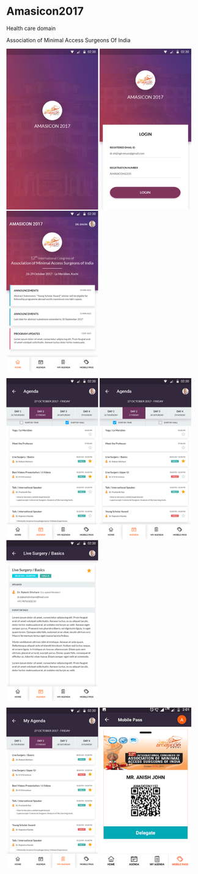 # Amasicon2017
Health care domain

Association of Minimal Access Surgeons Of India


<img src="https://github.com/raheez/Amasicon2017/blob/master/1-splash.png" width="240" height="420">    <img src="https://github.com/raheez/Amasicon2017/blob/master/2-login.png" width="240" height="420">    <img src="https://github.com/raheez/Amasicon2017/blob/master/3-dashboard.png" width="240" height="420">


<img src="https://github.com/raheez/Amasicon2017/blob/master/4-agenda.png" width="240" height="420">    <img src="https://github.com/raheez/Amasicon2017/blob/master/5-agenda2.png" width="240" height="420">    <img src="https://github.com/raheez/Amasicon2017/blob/master/6-agenda_details.png" width="240" height="420">


<img src="https://github.com/raheez/Amasicon2017/blob/master/7-my_agenda.png" width="240" height="420">    <img src="https://github.com/raheez/Amasicon2017/blob/master/8-mobile_pass.png" width="240" height="420">

